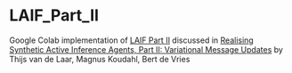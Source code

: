 # LAIF_Part_II
Google Colab implementation of [LAIF Part II](https://github.com/biaslab/LAIF/blob/main/Part2/T-maze_Generalized.ipynb) discussed in [Realising Synthetic Active Inference Agents, Part II: Variational Message Updates](https://arxiv.org/abs/2306.02733) by Thijs van de Laar, Magnus Koudahl, Bert de Vries
